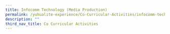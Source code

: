 ```yaml
---
title: Infocomm Technology (Media Production)
permalink: /yuhualite-experience/Co-Curricular-Activities/infocomm-technology
description: ""
third_nav_title: Co Curricular Activities
---
```

